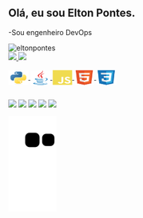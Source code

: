 ## Olá, eu sou Elton Pontes.
-Sou engenheiro DevOps 
<div>
  <img src="https://komarev.com/ghpvc/?username=eltonpontes&color=green" alt="eltonpontes" /> 
  </div>
<div>
  <a href="https://github.com/eltonpontes">
  <img height="160em" src="https://github-readme-stats.vercel.app/api?username=eltonpontes&show_icons=true&theme=dark&include_all_commits=true&count_private=true"/>
  <img height="160em" src="https://github-readme-stats.vercel.app/api/top-langs/?username=eltonpontes&layout=compact&langs_count=7&theme=dark"/>
</div>
<div style="display: inline_block"><br>
  <img align="center" alt="Elton-Python" height="30" width="40" src="https://raw.githubusercontent.com/devicons/devicon/master/icons/python/python-original.svg">
  <img align="center" alt="Elton-CSS" height="30" width="40" src="https://raw.githubusercontent.com/devicons/devicon/master/icons/java/java-original.svg">
  <img align="center" alt="Elton-Js" height="30" width="40" src="https://raw.githubusercontent.com/devicons/devicon/master/icons/javascript/javascript-plain.svg">
  <img align="center" alt="Elton-HTML" height="30" width="40" src="https://raw.githubusercontent.com/devicons/devicon/master/icons/html5/html5-original.svg">
  <img align="center" alt="Elton-CSS" height="30" width="40" src="https://raw.githubusercontent.com/devicons/devicon/master/icons/css3/css3-original.svg">
</div>
  
  ##
  
  <div> 
  <a href="https://www.instagram.com/eltonpontes/" target="_blank"><img src="https://img.shields.io/badge/-Instagram-%23E4405F?style=for-the-badge&logo=instagram&logoColor=white" target="_blank"></a>
 	<a href="https://www.twitch.tv/eltonpontes" target="_blank"><img src="https://img.shields.io/badge/Twitch-9146FF?style=for-the-badge&logo=twitch&logoColor=white" target="_blank"></a>
 <a href="https://discord.gg/eltonpontes" target="_blank"><img src="https://img.shields.io/badge/Discord-7289DA?style=for-the-badge&logo=discord&logoColor=white" target="_blank"></a> 
  <a href = "mailto:contato@eltonpontes.com.br"><img src="https://img.shields.io/badge/-Gmail-%23333?style=for-the-badge&logo=gmail&logoColor=white" target="_blank"></a>
  <a href="https://www.linkedin.com/in/eltonpontes/" target="_blank"><img src="https://img.shields.io/badge/-LinkedIn-%230077B5?style=for-the-badge&logo=linkedin&logoColor=white" target="_blank"></a> 
 
  ![Snake animation](https://github.com/pedrim775/pedrim775/blob/output/github-contribution-grid-snake.svg)
 
</div>
